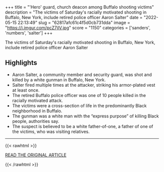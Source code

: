 +++
title = "'Hero' guard, church deacon among Buffalo shooting victims"
description = "The victims of Saturday's racially motivated shooting in Buffalo, New York, include retired police officer Aaron Salter"
date = "2022-05-15 22:13:49"
slug = "62817afc61c4f5d0cb731dda"
image = "https://i.imgur.com/pcZ7jIV.jpg"
score = "1150"
categories = ['sanders', 'numbers', 'salter']
+++

The victims of Saturday's racially motivated shooting in Buffalo, New York, include retired police officer Aaron Salter

## Highlights

- Aaron Salter, a community member and security guard, was shot and killed by a white gunman in Buffalo, New York.
- Salter fired multiple times at the attacker, striking his armor-plated vest at least once.
- The retired Buffalo police officer was one of 10 people killed in the racially motivated attack.
- The victims were a cross-section of life in the predominantly Black neighborhood in Buffalo.
- The gunman was a white man with the “express purpose” of killing Black people, authorities say.
- The suspect is believed to be a white father-of-one, a father of one of the victims, who was visiting relatives.

---

{{< rawhtml >}}
  <p class="article-category">
    <a target="_blank" href="https://abcnews.go.com/US/wireStory/hero-guard-church-deacon-buffalo-shooting-victims-84735433">READ THE ORIGINAL ARTICLE</a>
  </p>
{{< /rawhtml >}}
